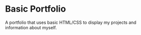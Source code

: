 # Basic Portfolio

A portfolio that uses basic HTML/CSS to display my projects and information about myself.